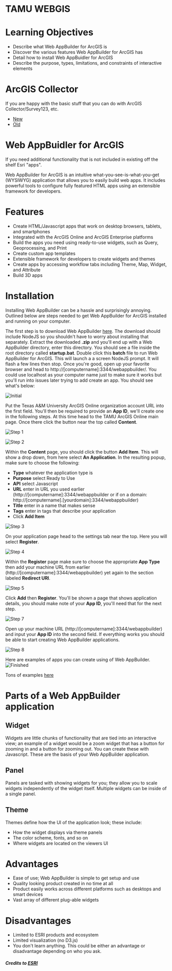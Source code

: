 # TAMU WEBGIS
>

# Learning Objectives
>
- Describe what Web AppBuilder for ArcGIS is
- Discover the various features Web AppBuilder for ArcGIS has
- Detail how to install Web AppBuidler for ArcGIS
- Describe the purpose, types, limitations, and constraints of interactive elements

# ArcGIS Collector
If you are happy with the basic stuff that you can do with ArcGIS Collector/Survey123, etc.
 - [New](https://www.esri.com/en-us/arcgis/products/collector-for-arcgis/resources)
 - [Old](https://www.esri.com/about/newsroom/arcuser/create-your-own-collector-map/)

# Web AppBuidler for ArcGIS
If you need additional functionality that is not included in existing off the shelf Esri "apps".

Web AppBuilder for ArcGIS is an intuitive what-you-see-is-what-you-get (WYSIWYG) application that allows you to easily build web apps. It includes powerful tools to configure fully featured HTML apps using an extensible framework for developers.

# Features
- Create HTML/Javascript apps that work on desktop browsers, tablets, and smartphones
- Integrated with the ArcGIS Online and ArcGIS Enterprise platforms
- Build the apps you need using ready-to-use widgets, such as Query, Geoprocessing, and Print
- Create custom app templates
- Extensible framework for developers to create widgets and themes
- Create apps by accessing workflow tabs including Theme, Map, Widget, and Attribute
- Build 3D apps

# Installation
Installing Web AppBuilder can be a hassle and surprisingly annoying. Outlined below are steps needed to get Web AppBuilder for ArcGIS installed and running on your computer.
>
The first step is to download Web AppBuilder [here](https://developers.arcgis.com/web-appbuilder/). The download should include NodeJS so you shouldn't have to worry about installing that separately. Extract the downloaded **.zip** and you'll end up with a Web AppBuilder directory, enter this directory. You should see a file inside the root directory called **startup.bat**. Double click this **batch** file to run Web AppBuilder for ArcGIS. This will launch a a screen NodeJS prompt. It will flash a few lines then stop. Once you're good, open up your favorite browser and head to http://[computername]:3344/webappbuilder/. You could use localhost as your computer name just to make sure it works but you'll run into issues later trying to add create an app. You should see what's below:
>
![Initial](../images/modules/08/initial.png)
>
Put the Texas A&M University ArcGIS Online organization account URL into the first field. You'll then be required to provide an **App ID**, we'll create one in the following steps. At this time head to the TAMU ArcGIS Online main page. Once there click the button near the top called **Content**. 
>
![Step 1](../images/modules/08/step1.png)
>

>
![Step 2](../images/modules/08/step2.png)
>
Within the **Content** page, you should click the button **Add Item**. This will show a drop down, from here select **An Application**. In the resulting popup, make sure to choose the following:
- **Type** whatever the application type is
- **Purpose** select Ready to Use
- **API** select Javascript
- **URL** enter in URL you used earlier (http://[computername]:3344/webappbuilder or if on a domain: http://[computername].[yourdomain]:3344/webappbuilder)
- **Title** enter in a name that makes sense
- **Tags** enter in tags that describe your application
- Click **Add Item**
>
![Step 3](../images/modules/08/step3.png)
>
On your application page head to the settings tab near the top. Here you will select **Register**.
>
![Step 4](../images/modules/08/step4.png)
>
Within the **Register** page make sure to choose the appropriate **App Type** then add your machine URL from earlier (http://[computername]:3344/webappbuilder) yet again to the section labeled **Redirect URI**.
>
![Step 5](../images/modules/08/step5.png)
>
Click **Add** then **Register**. You'll be shown a page that shows application details, you should make note of your **App ID**, you'll need that for the next step.
>
![Step 7](../images/modules/08/step7.png)
>
Open up your machine URL (http://[computername]:3344/webappbuilder) and input your **App ID** into the second field. If everything works you should be able to start creating Web AppBuilder applications.
>
![Step 8](../images/modules/08/step8.png)
>
Here are examples of apps you can create using of Web AppBuilder. 
![Finished](../images/modules/08/finished.png)
>
Tons of examples [here](http://esridevbeijing.maps.arcgis.com/apps/MapAndAppGallery/index.html?appid=1e3085af6e1a48c8908fa624bdfef768)

# Parts of a Web AppBuilder application
## Widget
Widgets are little chunks of functionality that are tied into an interactive view; an example of a widget would be a zoom widget that has a button for zooming in and a button for zooming out. You can create these with Javascript. These are the basis of your Web AppBuilder application.

## Panel
Panels are tasked with showing widgets for you; they allow you to scale widgets independently of the widget itself. Multiple widgets can be inside of a single panel.

## Theme
Themes define how the UI of the application look; these include:
- How the widget displays via theme panels
- The color scheme, fonts, and so on
- Where widgets are located on the viewers UI

# Advantages
- Ease of use; Web AppBuilder is simple to get setup and use
- Quality looking product created in no time at all
- Product easily works across different platforms such as desktops and smart devices
- Vast array of different plug-able widgets
# Disadvantages
- Limited to ESRI products and ecosystem
- Limited visualization (no D3.js)
- You don't learn anything. This could be either an advantage or disadvantage depending on who you ask.
##### Credits to [ESRI](https://developers.arcgis.com/web-appbuilder/guide/xt-welcome.htm)

<!--## Questions-->

<!--[Set 1](../reviewquestions/08.md)-->
